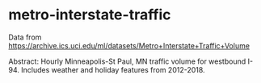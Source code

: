 # metro-interstate-traffic
Data from https://archive.ics.uci.edu/ml/datasets/Metro+Interstate+Traffic+Volume

Abstract: Hourly Minneapolis-St Paul, MN traffic volume for westbound I-94. Includes weather and holiday features 
from 2012-2018.
